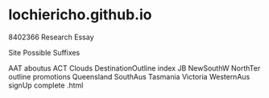 # lochiericho.github.io
8402366 Research Essay

Site Possible Suffixes

AAT
aboutus
ACT
Clouds
DestinationOutline
index
JB
NewSouthW
NorthTer
outline
promotions
Queensland
SouthAus
Tasmania
Victoria
WesternAus
signUp
complete
.html
